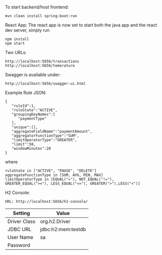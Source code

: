 To start backend/host frontend:

```
mvn clean install spring-boot:run
```

React App:
The react app is now set to start both the java app and the react dev server, simply run

```
npm install
npm start
```

Two URLs:

```
http://localhost:5656/transactions
http://localhost:5656/temerature
```

Swagger is available under:

```
http://localhost:5656/swagger-ui.html
```

Example Rule JSON:

```
{
   "ruleId":1,
   "ruleState":"ACTIVE",
   "groupingKeyNames":[
      "paymentType"
   ],
   "unique":[],
   "aggregateFieldName":"paymentAmount",
   "aggregatorFunctionType":"SUM",
   "limitOperatorType":"GREATER",
   "limit":50,
   "windowMinutes":20
}
```

where

```
ruleState in ["ACTIVE", "PAUSE", "DELETE"]
aggregateFunctionType in [SUM, AVG, MIN, MAX]
limitOperatorType in [EQUAL("="), NOT_EQUAL("!="), GREATER_EQUAL(">="), LESS_EQUAL("<="), GREATER(">"),LESS("<")]
```

H2 Console:

```
URL: http://localhost:5656/h2-console/
```

| Setting      | Value              |
| ------------ | ------------------ |
| Driver Class | org.h2.Driver      |
| JDBC URL     | jdbc:h2:mem:testdb |
| User Name    | sa                 |
| Password     |                    |
